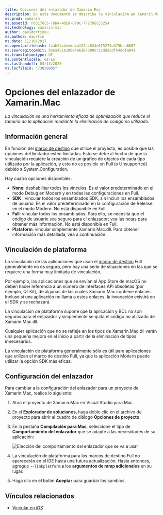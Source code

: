 ```yaml
---
title: Opciones del enlazador de Xamarin.Mac
description: En este documento se describe la vinculación en Xamarin.Mac. La vinculación es una herramienta eficaz de optimización que reduce el tamaño de la aplicación mediante la eliminación de código no utilizado.
ms.prod: xamarin
ms.assetid: F03176C3-F8D4-4DE8-870C-7F27D8CE525A
ms.technology: xamarin-mac
author: davidortinau
ms.author: daortin
ms.date: 11/10/2017
ms.openlocfilehash: f4ab94c4eede4a122ac834e075270a375bca0807
ms.sourcegitcommit: b0ea451e18504e6267b896732dd26df64ddfa843
ms.translationtype: HT
ms.contentlocale: es-ES
ms.lasthandoff: 04/13/2020
ms.locfileid: "73030005"
---
```

# <a name="xamarinmac-linker-options"></a>Opciones del enlazador de Xamarin.Mac

_La vinculación es una herramienta eficaz de optimización que reduce el tamaño de la aplicación mediante la eliminación de código no utilizado._

## <a name="overview"></a>Información general

En función del [marco de destino](~/mac/platform/target-framework.md) que utilice el proyecto, es posible que las opciones del limitador estén limitadas. Esto se debe al hecho de que la vinculación requiere la creación de un gráfico de objetos de cada tipo utilizado por la aplicación, y esto no es posible en Full (o Unsupported) debido a System.Configuration.

Hay cuatro opciones disponibles:

- **None**: deshabilitar todos los vínculos. Es el valor predeterminado en el modo Debug en Modern y en todas las configuraciones en Full.
- **SDK** : vincular todos los ensamblados SDK, sin incluir los ensamblados de usuario. Es el valor predeterminado en la configuración de Release en el modo Modern. No está disponible en Full.
- **Full**: vincular todos los ensamblados. Para ello, se necesita que el código de usuario sea seguro para el enlazador; vea las [notas](~/ios/deploy-test/linker.md) para obtener más información. No está disponible en Full.
- **Plataform**: vincular simplemente Xamarin.Mac.dll. Para obtener información más detallada, vea a continuación.

## <a name="platform-linking"></a>Vinculación de plataforma

La vinculación de las aplicaciones que usan el [marco de destino](~/mac/platform/target-framework.md) Full generalmente no es segura, pero hay una serie de situaciones en las que se requiere una forma muy limitada de vinculación.

Por ejemplo, las aplicaciones que se envían al App Store de macOS no deben hacer referencia a un número de interfaces API obsoletas (por ejemplo, QTKit), de algunas de las cuales Xamarin.Mac contiene enlaces. Incluso si una aplicación no llama a estos enlaces, la invocación existirá en el SDK y se rechazará.

La vinculación de plataforma supone que la aplicación y BCL no son seguros para el enlazador y simplemente se quita el código no utilizado de Xamarin.Mac.dll. 

Cualquier aplicación que no se refleje en los tipos de Xamarin.Mac.dll verán una pequeña mejora en el inicio a partir de la eliminación de tipos innecesarios.

La vinculación de plataforma generalmente sólo es útil para aplicaciones que utilizan el marco de destino Full, ya que la aplicación Modern puede utilizar la opción SDK más eficaz.

## <a name="setting-the-linker-configuration"></a>Configuración del enlazador

Para cambiar a la configuración del enlazador para un proyecto de Xamarin.Mac, realice lo siguiente:

1. Abra el proyecto de Xamarin.Mac en Visual Studio para Mac.
2. En el **Explorador de soluciones**, haga doble clic en el archivo de proyecto para abrir el cuadro de diálogo **Opciones de proyecto**.
3. En la pestaña **Compilación para Mac**, seleccione el tipo de **Comportamiento del enlazador** que se adapte a las necesidades de su aplicación:

    ![Elección del comportamiento del enlazador que se va a usar](linker-images/link-behavior.png "Elección del comportamiento del enlazador que se va a usar")

4. La vinculación de plataforma para los marcos de destino Full no aparecerán en el IDE hasta una futura actualización. Hasta entonces, agregue `--linkplatform` a los **argumentos de mmp adicionales** en su lugar.
5. Haga clic en el botón **Aceptar** para guardar los cambios.

## <a name="related-links"></a>Vínculos relacionados

- [Vincular en iOS](~/ios/deploy-test/linker.md)
